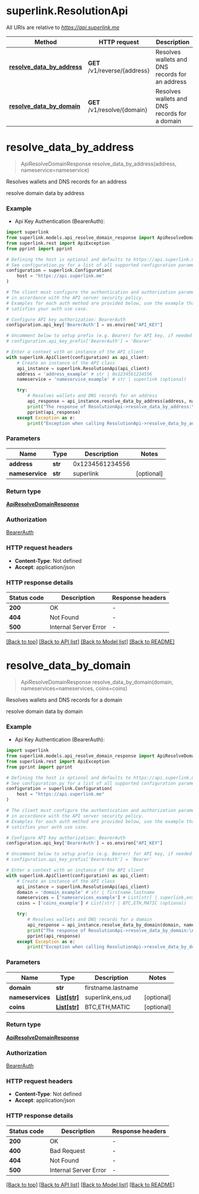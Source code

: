 # superlink.ResolutionApi

All URIs are relative to *https://api.superlink.me*

Method | HTTP request | Description
------------- | ------------- | -------------
[**resolve_data_by_address**](ResolutionApi.md#resolve_data_by_address) | **GET** /v1/reverse/{address} | Resolves wallets and DNS records for an address
[**resolve_data_by_domain**](ResolutionApi.md#resolve_data_by_domain) | **GET** /v1/resolve/{domain} | Resolves wallets and DNS records for a domain


# **resolve_data_by_address**
> ApiResolveDomainResponse resolve_data_by_address(address, nameservice=nameservice)

Resolves wallets and DNS records for an address

resolve domain data by address

### Example

* Api Key Authentication (BearerAuth):

```python
import superlink
from superlink.models.api_resolve_domain_response import ApiResolveDomainResponse
from superlink.rest import ApiException
from pprint import pprint

# Defining the host is optional and defaults to https://api.superlink.me
# See configuration.py for a list of all supported configuration parameters.
configuration = superlink.Configuration(
    host = "https://api.superlink.me"
)

# The client must configure the authentication and authorization parameters
# in accordance with the API server security policy.
# Examples for each auth method are provided below, use the example that
# satisfies your auth use case.

# Configure API key authorization: BearerAuth
configuration.api_key['BearerAuth'] = os.environ["API_KEY"]

# Uncomment below to setup prefix (e.g. Bearer) for API key, if needed
# configuration.api_key_prefix['BearerAuth'] = 'Bearer'

# Enter a context with an instance of the API client
with superlink.ApiClient(configuration) as api_client:
    # Create an instance of the API class
    api_instance = superlink.ResolutionApi(api_client)
    address = 'address_example' # str | 0x1234561234556
    nameservice = 'nameservice_example' # str | superlink (optional)

    try:
        # Resolves wallets and DNS records for an address
        api_response = api_instance.resolve_data_by_address(address, nameservice=nameservice)
        print("The response of ResolutionApi->resolve_data_by_address:\n")
        pprint(api_response)
    except Exception as e:
        print("Exception when calling ResolutionApi->resolve_data_by_address: %s\n" % e)
```



### Parameters


Name | Type | Description  | Notes
------------- | ------------- | ------------- | -------------
 **address** | **str**| 0x1234561234556 | 
 **nameservice** | **str**| superlink | [optional] 

### Return type

[**ApiResolveDomainResponse**](ApiResolveDomainResponse.md)

### Authorization

[BearerAuth](../README.md#BearerAuth)

### HTTP request headers

 - **Content-Type**: Not defined
 - **Accept**: application/json

### HTTP response details

| Status code | Description | Response headers |
|-------------|-------------|------------------|
**200** | OK |  -  |
**404** | Not Found |  -  |
**500** | Internal Server Error |  -  |

[[Back to top]](#) [[Back to API list]](../README.md#documentation-for-api-endpoints) [[Back to Model list]](../README.md#documentation-for-models) [[Back to README]](../README.md)

# **resolve_data_by_domain**
> ApiResolveDomainResponse resolve_data_by_domain(domain, nameservices=nameservices, coins=coins)

Resolves wallets and DNS records for a domain

resolve domain data by domain

### Example

* Api Key Authentication (BearerAuth):

```python
import superlink
from superlink.models.api_resolve_domain_response import ApiResolveDomainResponse
from superlink.rest import ApiException
from pprint import pprint

# Defining the host is optional and defaults to https://api.superlink.me
# See configuration.py for a list of all supported configuration parameters.
configuration = superlink.Configuration(
    host = "https://api.superlink.me"
)

# The client must configure the authentication and authorization parameters
# in accordance with the API server security policy.
# Examples for each auth method are provided below, use the example that
# satisfies your auth use case.

# Configure API key authorization: BearerAuth
configuration.api_key['BearerAuth'] = os.environ["API_KEY"]

# Uncomment below to setup prefix (e.g. Bearer) for API key, if needed
# configuration.api_key_prefix['BearerAuth'] = 'Bearer'

# Enter a context with an instance of the API client
with superlink.ApiClient(configuration) as api_client:
    # Create an instance of the API class
    api_instance = superlink.ResolutionApi(api_client)
    domain = 'domain_example' # str | firstname.lastname
    nameservices = ['nameservices_example'] # List[str] | superlink,ens,ud (optional)
    coins = ['coins_example'] # List[str] | BTC,ETH,MATIC (optional)

    try:
        # Resolves wallets and DNS records for a domain
        api_response = api_instance.resolve_data_by_domain(domain, nameservices=nameservices, coins=coins)
        print("The response of ResolutionApi->resolve_data_by_domain:\n")
        pprint(api_response)
    except Exception as e:
        print("Exception when calling ResolutionApi->resolve_data_by_domain: %s\n" % e)
```



### Parameters


Name | Type | Description  | Notes
------------- | ------------- | ------------- | -------------
 **domain** | **str**| firstname.lastname | 
 **nameservices** | [**List[str]**](str.md)| superlink,ens,ud | [optional] 
 **coins** | [**List[str]**](str.md)| BTC,ETH,MATIC | [optional] 

### Return type

[**ApiResolveDomainResponse**](ApiResolveDomainResponse.md)

### Authorization

[BearerAuth](../README.md#BearerAuth)

### HTTP request headers

 - **Content-Type**: Not defined
 - **Accept**: application/json

### HTTP response details

| Status code | Description | Response headers |
|-------------|-------------|------------------|
**200** | OK |  -  |
**400** | Bad Request |  -  |
**404** | Not Found |  -  |
**500** | Internal Server Error |  -  |

[[Back to top]](#) [[Back to API list]](../README.md#documentation-for-api-endpoints) [[Back to Model list]](../README.md#documentation-for-models) [[Back to README]](../README.md)

